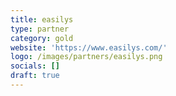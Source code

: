 ```yaml
---
title: easilys
type: partner
category: gold
website: 'https://www.easilys.com/'
logo: /images/partners/easilys.png
socials: []
draft: true
---
```


